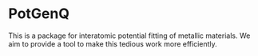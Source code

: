# PotGenQ

This is a package for interatomic potential fitting of metallic materials. We aim to provide a tool to make this tedious work more efficiently.
